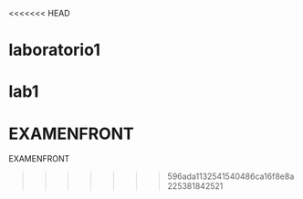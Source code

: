 <<<<<<< HEAD
# laboratorio1
lab1
=======
# EXAMENFRONT
EXAMENFRONT
>>>>>>> 596ada1132541540486ca16f8e8a225381842521

